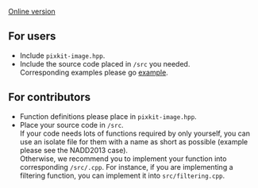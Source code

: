 [Online version](https://github.com/yunfuliu/pixkit/blob/master/pixkit-image/readme.md)

For users
---------
* Include `pixkit-image.hpp`.
* Include the source code placed in `/src` you needed.<br>Corresponding examples please go [example](https://github.com/yunfuliu/pixkit/tree/master/examples-image).

For contributors
----------------
* Function definitions please place in `pixkit-image.hpp`.
* Place your source code in `/src`.<br>If your code needs 
  lots of functions required by only yourself, 
  you can use an isolate file for them with a name as short 
  as possible (example please see the NADD2013 case).<br> 
  Otherwise, we recommend you to implement your function
  into corresponding `/src/.cpp`. For instance, if you are
  implementing a filtering function, you can implement it 
  into `src/filtering.cpp`. 
